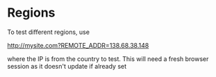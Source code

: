Regions
===

To test different regions, use 

http://mysite.com?REMOTE_ADDR=138.68.38.148

where the IP is from the country to test. This will need a fresh browser session as it doesn't update if already set
